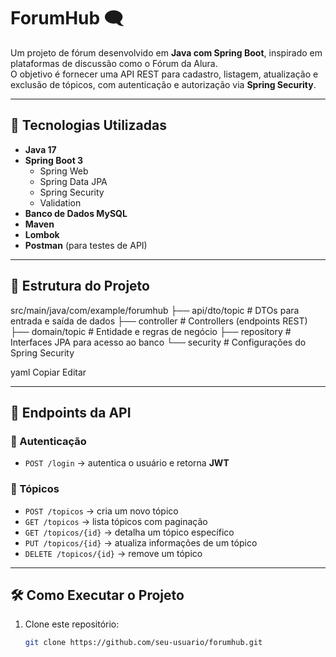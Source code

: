 # ForumHub 🗨️

Um projeto de fórum desenvolvido em **Java com Spring Boot**, inspirado em plataformas de discussão como o Fórum da Alura.  
O objetivo é fornecer uma API REST para cadastro, listagem, atualização e exclusão de tópicos, com autenticação e autorização via **Spring Security**.

---

## 🚀 Tecnologias Utilizadas

- **Java 17**
- **Spring Boot 3**
  - Spring Web
  - Spring Data JPA
  - Spring Security
  - Validation
- **Banco de Dados MySQL**
- **Maven**
- **Lombok**
- **Postman** (para testes de API)

---

## 📂 Estrutura do Projeto

src/main/java/com/example/forumhub
├── api/dto/topic # DTOs para entrada e saída de dados
├── controller # Controllers (endpoints REST)
├── domain/topic # Entidade e regras de negócio
├── repository # Interfaces JPA para acesso ao banco
└── security # Configurações do Spring Security

yaml
Copiar
Editar

---

## 📑 Endpoints da API

### 🔐 Autenticação
- `POST /login` → autentica o usuário e retorna **JWT**

### 📝 Tópicos
- `POST /topicos` → cria um novo tópico  
- `GET /topicos` → lista tópicos com paginação  
- `GET /topicos/{id}` → detalha um tópico específico  
- `PUT /topicos/{id}` → atualiza informações de um tópico  
- `DELETE /topicos/{id}` → remove um tópico  

---

## 🛠️ Como Executar o Projeto

1. Clone este repositório:
   ```bash
   git clone https://github.com/seu-usuario/forumhub.git
